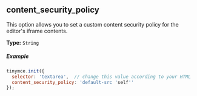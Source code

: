 ## content_security_policy

This option allows you to set a custom content security policy for the editor's iframe contents.

**Type:** `String`

##### Example

```js
tinymce.init({
  selector: 'textarea',  // change this value according to your HTML
  content_security_policy: 'default-src 'self''
});
```
